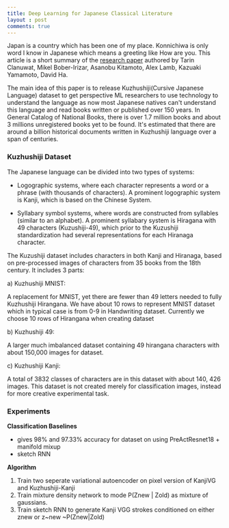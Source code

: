 ```yaml
---
title: Deep Learning for Japanese Classical Literature
layout : post
comments: true
---
```


Japan is a country which has been one of my place. Konnichiwa is only word I know in Japanese which means a greeting
like How are you. This article is a short summary of the [research paper](https://arxiv.org/abs/1812.01718) authored by
Tarin Clanuwat, Mikel Bober-Irizar, Asanobu Kitamoto, Alex Lamb, Kazuaki Yamamoto, David Ha. 

The main idea of this paper is to release Kuzhushiji(Cursive Japanese Language) dataset to get perspective ML researchers to 
use technology to understand the language as now most Japanese natives can't understand this language and read books
written or published over 150 years. In General Catalog of National Books, there is over 1.7 million books and about 3
millions unregistered books yet to be found. It's estimated that there are around a billion historical documents written
in Kuzhushiji language over a span of centuries.

### Kuzhushiji Dataset

The Japanese language can be divided into two types of systems:

- Logographic systems, where each character represents a word or a phrase (with thousands of characters). A prominent logographic system is Kanji, which is based on the Chinese System.

- Syllabary symbol systems, where words are constructed from syllables (similar to an alphabet). A prominent syllabary system is Hiragana with 49 characters (Kuzushiji-49), which prior to the Kuzushiji standardization had several representations for each Hiranaga character.

The Kuzushiji dataset includes characters in both Kanji and Hiranaga, based on pre-processed images of characters from 35 books from the 18th century. It includes 3 parts:

a) Kuzhushiji MNIST:

A replacement for MNIST, yet there are fewer than 49 letters needed to fully Kuzhushiji Hirangana.
We have about 10 rows to represent MNIST dataset which in typical case is from 0-9 in Handwriting dataset. Currently we
choose 10 rows of Hirangana when creating dataset

b) Kuzhushiji 49: 

A larger much imbalanced dataset containing 49 hirangana characters with about 150,000 images for dataset.

c) Kuzhushiji Kanji: 

A total of 3832 classes of characters are in this dataset with about 140, 426 images. This dataset is not created merely
for classification images, instead for more creative experimental task.

### Experiments

**Classification Baselines**

- gives 98% and 97.33% accuracy for dataset on using PreActResnet18 + manifold mixup
- sketch RNN

**Algorithm**
1. Train two seperate variational autoencoder on pixel version of KanjiVG and Kuzhushiji-Kanji
2. Train mixture density network to mode P(Znew | Zold) as mixture of gaussians.
3. Train sketch RNN to generate Kanji VGG strokes conditioned on either znew or z~new ~P(Znew|Zold)
